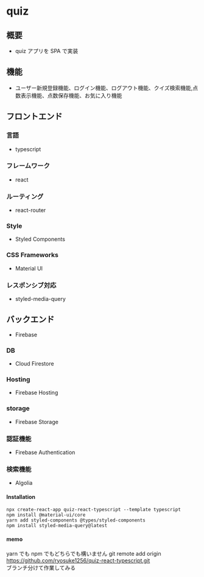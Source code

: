 # quiz

## 概要

- quiz アプリを SPA で実装

## 機能

- ユーザー新規登録機能、ログイン機能、ログアウト機能、クイズ検索機能,点数表示機能、点数保存機能、お気に入り機能

## フロントエンド　

### 言語

- typescript

### フレームワーク

- react

### ルーティング

- react-router

### Style

- Styled Components

### CSS Frameworks

- Material UI

### レスポンシブ対応

- styled-media-query

## バックエンド

- Firebase

### DB

- Cloud Firestore

### Hosting

- Firebase Hosting

### storage

- Firebase Storage

### 認証機能

- Firebase Authentication

### 検索機能

- Algolia

#### Installation

`npx create-react-app quiz-react-typescript --template typescript `  
`npm install @material-ui/core`  
`yarn add styled-components @types/styled-components`  
`npm install styled-media-query@latest`

#### memo

yarn でも npm でもどちらでも構いません
git remote add origin https://github.com/ryosuke1256/quiz-react-typescript.git <br>
ブランチ分けて作業してみる

